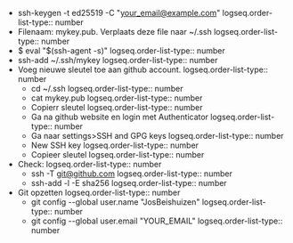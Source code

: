 - ssh-keygen -t ed25519 -C "your_email@example.com"
  logseq.order-list-type:: number
- Filenaam: mykey.pub. Verplaats deze file naar ~/.ssh
  logseq.order-list-type:: number
- $ eval "$(ssh-agent -s)"
  logseq.order-list-type:: number
- ssh-add ~/.ssh/mykey
  logseq.order-list-type:: number
- Voeg nieuwe sleutel toe aan github account.
  logseq.order-list-type:: number
	- cd ~/.ssh
	  logseq.order-list-type:: number
	- cat mykey.pub
	  logseq.order-list-type:: number
	- Copierr sleutel
	  logseq.order-list-type:: number
	- Ga na github website en login met Authenticator
	  logseq.order-list-type:: number
	- Ga naar settings>SSH and GPG keys
	  logseq.order-list-type:: number
	- New SSH key
	  logseq.order-list-type:: number
	- Copieer sleutel
	  logseq.order-list-type:: number
- Check: 
  logseq.order-list-type:: number
	- ssh -T git@github.com
	  logseq.order-list-type:: number
	- ssh-add -l -E sha256
	  logseq.order-list-type:: number
- Git opzetten
  logseq.order-list-type:: number
	- git config --global user.name "JosBeishuizen"
	  logseq.order-list-type:: number
	- git config --global user.email "YOUR_EMAIL"
	  logseq.order-list-type:: number